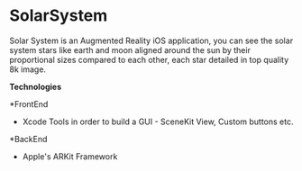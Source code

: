 # SolarSystem

Solar System is an Augmented Reality iOS application, you can see the solar system stars like earth and moon aligned around the sun by their proportional sizes compared to each other, each star detailed in top quality 8k image.

**Technologies**

*FrontEnd
- Xcode Tools in order to build a GUI - SceneKit View, Custom buttons etc.

*BackEnd
- Apple's ARKit Framework
